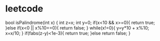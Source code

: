 # leetcode
bool isPalindrome(int x) {
    int z=x;
    int y=0;
    if(x<10 && x>=0){
        return true;
    }else if(x<0 || x%10==0){
        return false;
    }
    while(x!=0){
        y=y*10 + x%10;
        x=x/10;
    }
    if(fabs(z-y)<1e-3){
        return true;
    }else
        return false;
}
